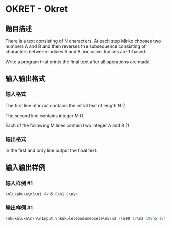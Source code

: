 # OKRET - Okret

## 题目描述

There is a text consisting of N characters. At each step Mirko chooses two numbers A and B and then reverses the subsequence consisting of characters between indices A and B, inclusive. Indices are 1-based.

Write a program that prints the final text after all operations are made.

## 输入输出格式

### 输入格式

The first line of input contains the initial text of length N (1

The second line contains integer M (1

Each of the following M lines contain two integer A and B (1

### 输出格式

In the first and only line output the final text.

## 输入输出样例

### 输入样例 #1

```cpp
\nlukakuka\n3\n1 4\n5 8\n1 8\n\n
```


### 输出样例 #1

```cpp
\nkukaluka\n\n\nInput:\nkukulelebodumepcele\n5\n3 7\n10 12\n2 10\n5 18\n5 15\n\nOutput:\nkubeeludomepcelluke\n
```


